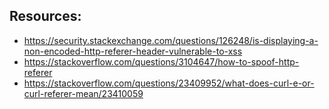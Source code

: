 ## Resources:

- https://security.stackexchange.com/questions/126248/is-displaying-a-non-encoded-http-referer-header-vulnerable-to-xss
- https://stackoverflow.com/questions/3104647/how-to-spoof-http-referer
- https://stackoverflow.com/questions/23409952/what-does-curl-e-or-curl-referer-mean/23410059